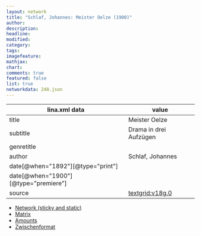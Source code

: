 ```yaml
---
layout: network
title: "Schlaf, Johannes: Meister Oelze (1900)"
author:
description:
headline:
modified:
category:
tags:
imagefeature: 
mathjax: 
chart: 
comments: true
featured: false
list: true
networkdata: 248.json
---
```

lina.xml data  | value
------------- | -------------
title|Meister Oelze
subtitle|Drama in drei Aufzügen
genretitle|
author|Schlaf, Johannes
date[@when="1892"][@type="print"]|
date[@when="1900"][@type="premiere"]|
source|[textgrid:v18g.0](https://textgridlab.org/1.0/tgcrud-public/rest/textgrid:v18g.0/data)



* [Network (sticky and static)](/network248)
* [Matrix](/matrix248)
* [Amounts](/amounts248)
* [Zwischenformat](/lina248 )
